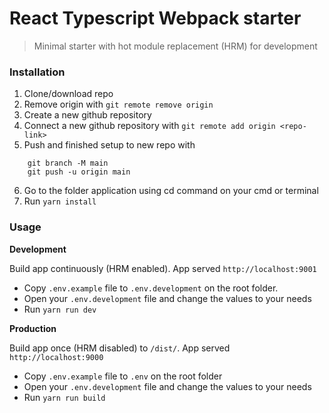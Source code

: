 # React Typescript Webpack starter

> Minimal starter with hot module replacement (HRM) for development

### Installation

1. Clone/download repo
2. Remove origin with `git remote remove origin`
3. Create a new github repository
4. Connect a new github repository with `git remote add origin <repo-link>`
5. Push and finished setup to new repo with
```
    git branch -M main
    git push -u origin main
```
6. Go to the folder application using cd command on your cmd or terminal
7. Run `yarn install`

### Usage

**Development**

Build app continuously (HRM enabled). App served `http://localhost:9001`

-   Copy `.env.example` file to `.env.development` on the root folder.
-   Open your `.env.development` file and change the values to your needs
-   Run `yarn run dev`

**Production**

Build app once (HRM disabled) to `/dist/`. App served `http://localhost:9000`

-   Copy `.env.example` file to `.env` on the root folder
-   Open your `.env.development` file and change the values to your needs
-   Run `yarn run build`
